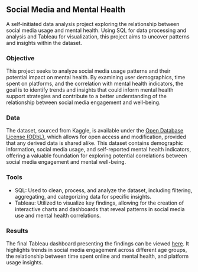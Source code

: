 ## Social Media and Mental Health

A self-initiated data analysis project exploring the relationship between social media usage and mental health. Using SQL for data processing and analysis and Tableau for visualization, this project aims to uncover patterns and insights within the dataset.

### Objective

This project seeks to analyze social media usage patterns and their potential impact on mental health. By examining user demographics, time spent on platforms, and the correlation with mental health indicators, the goal is to identify trends and insights that could inform mental health support strategies and contribute to a better understanding of the relationship between social media engagement and well-being.

### Data

The dataset, sourced from Kaggle, is available under the [Open Database License (ODbL)](https://opendatacommons.org/licenses/odbl/1-0/), which allows for open access and modification, provided that any derived data is shared alike. This dataset contains demographic information, social media usage, and self-reported mental health indicators, offering a valuable foundation for exploring potential correlations between social media engagement and mental well-being.

### Tools

- SQL: Used to clean, process, and analyze the dataset, including filtering, aggregating, and categorizing data for specific insights.
- Tableau: Utilized to visualize key findings, allowing for the creation of interactive charts and dashboards that reveal patterns in social media use and mental health correlations.


### Results

The final Tableau dashboard presenting the findings can be viewed [here](https://public.tableau.com/views/SocialMediaMentalHealthAnalysis/SocialMediaDashboard?:language=en-US&publish=yes&:sid=&:redirect=auth&:display_count=n&:origin=viz_share_link). It highlights trends in social media engagement across different age groups, the relationship between time spent online and mental health, and platform usage insights.
